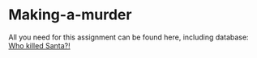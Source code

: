 # Making-a-murder

All you need for this assignment can be found here, including database:
<a href="https://joeyjayswe.github.io/projects/sql-murder-mystery/">Who killed Santa?!</a>